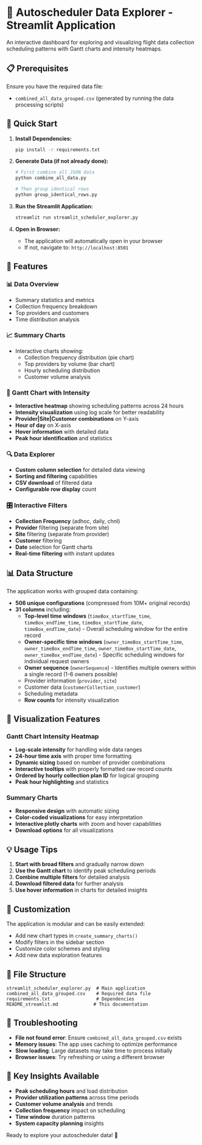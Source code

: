 # 🛫 Autoscheduler Data Explorer - Streamlit Application

An interactive dashboard for exploring and visualizing flight data collection scheduling patterns with Gantt charts and intensity heatmaps.

## 📋 Prerequisites

Ensure you have the required data file:
- `combined_all_data_grouped.csv` (generated by running the data processing scripts)

## 🚀 Quick Start

1. **Install Dependencies:**
   ```bash
   pip install -r requirements.txt
   ```

2. **Generate Data (if not already done):**
   ```bash
   # First combine all JSON data
   python combine_all_data.py
   
   # Then group identical rows
   python group_identical_rows.py
   ```

3. **Run the Streamlit Application:**
   ```bash
   streamlit run streamlit_scheduler_explorer.py
   ```

4. **Open in Browser:**
   - The application will automatically open in your browser
   - If not, navigate to: `http://localhost:8501`

## 🎯 Features

### 📊 Data Overview
- Summary statistics and metrics
- Collection frequency breakdown
- Top providers and customers
- Time distribution analysis

### 📈 Summary Charts
- Interactive charts showing:
  - Collection frequency distribution (pie chart)
  - Top providers by volume (bar chart)
  - Hourly scheduling distribution
  - Customer volume analysis

### 📅 Gantt Chart with Intensity
- **Interactive heatmap** showing scheduling patterns across 24 hours
- **Intensity visualization** using log scale for better readability
- **Provider|Site|Customer combinations** on Y-axis
- **Hour of day** on X-axis
- **Hover information** with detailed data
- **Peak hour identification** and statistics

### 🔍 Data Explorer
- **Custom column selection** for detailed data viewing
- **Sorting and filtering** capabilities
- **CSV download** of filtered data
- **Configurable row display** count

### 🎛️ Interactive Filters
- **Collection Frequency** (adhoc, daily, chnl)
- **Provider** filtering (separate from site)
- **Site** filtering (separate from provider)
- **Customer** filtering
- **Date** selection for Gantt charts
- **Real-time filtering** with instant updates

## 📊 Data Structure

The application works with grouped data containing:
- **506 unique configurations** (compressed from 10M+ original records)
- **31 columns** including:
  - **Top-level time windows** (`timeBox_startTime_time`, `timeBox_endTime_time`, `timeBox_startTime_date`, `timeBox_endTime_date`) - Overall scheduling window for the entire record
  - **Owner-specific time windows** (`owner_timeBox_startTime_time`, `owner_timeBox_endTime_time`, `owner_timeBox_startTime_date`, `owner_timeBox_endTime_date`) - Specific scheduling windows for individual request owners
  - **Owner sequence** (`ownerSequence`) - Identifies multiple owners within a single record (1-6 owners possible)
  - Provider information (`provider`, `site`)
  - Customer data (`customerCollection_customer`)
  - Scheduling metadata
  - **Row counts** for intensity visualization

## 🎨 Visualization Features

### Gantt Chart Intensity Heatmap
- **Log-scale intensity** for handling wide data ranges
- **24-hour time axis** with proper time formatting
- **Dynamic sizing** based on number of provider combinations
- **Interactive tooltips** with properly formatted raw record counts
- **Ordered by hourly collection plan ID** for logical grouping
- **Peak hour highlighting** and statistics

### Summary Charts
- **Responsive design** with automatic sizing
- **Color-coded visualizations** for easy interpretation
- **Interactive plotly charts** with zoom and hover capabilities
- **Download options** for all visualizations

## 💡 Usage Tips

1. **Start with broad filters** and gradually narrow down
2. **Use the Gantt chart** to identify peak scheduling periods
3. **Combine multiple filters** for detailed analysis
4. **Download filtered data** for further analysis
5. **Use hover information** in charts for detailed insights

## 🔧 Customization

The application is modular and can be easily extended:
- Add new chart types in `create_summary_charts()`
- Modify filters in the sidebar section
- Customize color schemes and styling
- Add new data exploration features

## 📁 File Structure

```
streamlit_scheduler_explorer.py  # Main application
combined_all_data_grouped.csv    # Required data file
requirements.txt                 # Dependencies
README_streamlit.md             # This documentation
```

## 🚨 Troubleshooting

- **File not found error**: Ensure `combined_all_data_grouped.csv` exists
- **Memory issues**: The app uses caching to optimize performance
- **Slow loading**: Large datasets may take time to process initially
- **Browser issues**: Try refreshing or using a different browser

## 🎯 Key Insights Available

- **Peak scheduling hours** and load distribution
- **Provider utilization patterns** across time periods
- **Customer volume analysis** and trends
- **Collection frequency** impact on scheduling
- **Time window** duration patterns
- **System capacity planning** insights

Ready to explore your autoscheduler data! 🚀 